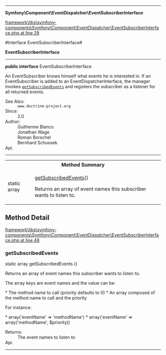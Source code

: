 

- - -

**Symfony\Component\EventDispatcher\EventSubscriberInterface**


<a href="https://github.com/JeyDotC/Hirudo/blob/master/framework/libs/symfony-components/Symfony/Component/EventDispatcher/EventSubscriberInterface.php#L29" target='_blank'>framework\libs\symfony-components\Symfony\Component\EventDispatcher\EventSubscriberInterface.php at line 29</a>

#Interface EventSubscriberInterface#

**EventSubscriberInterface**




- - -

<p><strong>public  interface</strong> <span>EventSubscriberInterface</span></p>

<div class="comment" id="overview_description"><p>An EventSubscriber knows himself what events he is interested in.
If an EventSubscriber is added to an EventDispatcherInterface, the manager invokes
<code><a href="../../../hirudo/core/events/beforetaskeventlistener.html#getSubscribedEvents()">getSubscribedEvents</a></code> and registers the subscriber as a listener for all
returned events.</p></div>

<dl>
<dt>See Also:</dt>
<dd><code>www.doctrine-project.org</code></dd>
<dt>Since:</dt>
<dd>2.0</dd>
<dt>Author:</dt>
<dd>Guilherme Blanco <guilhermeblanco@hotmail.com></dd>
<dd>Jonathan Wage <jonwage@gmail.com></dd>
<dd>Roman Borschel <roman@code-factory.org></dd>
<dd>Bernhard Schussek <bschussek@gmail.com></dd>
<dt>Api.</dt>
</dl>


- - -

<table id="summary_method">
<tr><th colspan="2">Method Summary</th></tr>
<tr>
<td><span class='k'>static </span> <span class='nx'>array</span></td>
<td class="description"><p class="name"><a href="#getsubscribedevents">getSubscribedEvents</a>()</p><p class="description">Returns an array of event names this subscriber wants to listen to.
</p></td>
</tr>
</table>

<h2 id="detail_method">Method Detail</h2>

<a href="https://github.com/JeyDotC/Hirudo/blob/master/framework/libs/symfony-components/Symfony/Component/EventDispatcher/EventSubscriberInterface.php#L48" target='_blank'>framework\libs\symfony-components\Symfony\Component\EventDispatcher\EventSubscriberInterface.php at line 48</a>

<h3 id="getSubscribedEvents()">getSubscribedEvents</h3>
<span class='k'>static </span> <span class='nx'>array</span> <span class='nf'>getSubscribedEvents</span> ()

<div class="details">
<p>Returns an array of event names this subscriber wants to listen to.</p><p>The array keys are event names and the value can be:</p><p>* The method name to call (priority defaults to 0)
* An array composed of the method name to call and the priority</p><p>For instance:</p><p>* array('eventName' => 'methodName')
* array('eventName' => array('methodName', $priority))</p><dl>
<dt>Returns:</dt>
<dd>The event names to listen to</dd>
<dt>Api.</dt>
</dl>

</div>

- - -

